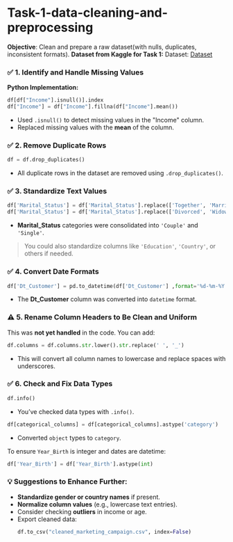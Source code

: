 # Task-1-data-cleaning-and-preprocessing

**Objective**: Clean and prepare a raw dataset(with nulls, duplicates, inconsistent formats).
**Dataset from Kaggle for Task 1:**
Dataset: <a href="https://github.com/gwarishubham01/Task-1-data-cleaning-and-preprocessing/blob/main/marketing_campaign.csv">Dataset</a>
### ✅ **1. Identify and Handle Missing Values**
**Python Implementation:**
```python
df[df["Income"].isnull()].index
df["Income"] = df["Income"].fillna(df["Income"].mean())
```
- Used `.isnull()` to detect missing values in the "Income" column.
- Replaced missing values with the **mean** of the column.


### ✅ **2. Remove Duplicate Rows**
```python
df = df.drop_duplicates()
```
- All duplicate rows in the dataset are removed using `.drop_duplicates()`.



### ✅ **3. Standardize Text Values**
```python
df['Marital_Status'] = df['Marital_Status'].replace(['Together', 'Married'], 'Couple')
df['Marital_Status'] = df['Marital_Status'].replace(['Divorced', 'Widow', 'Alone', 'Absurd', 'YOLO'], 'Single')
```
- **Marital_Status** categories were consolidated into `'Couple'` and `'Single'`.

> You could also standardize columns like `'Education'`, `'Country'`, or others if needed.



### ✅ **4. Convert Date Formats**
```python
df['Dt_Customer'] = pd.to_datetime(df['Dt_Customer'] ,format='%d-%m-%Y')
```
- The **Dt_Customer** column was converted into `datetime` format.



### ⚠️ **5. Rename Column Headers to Be Clean and Uniform**
This was **not yet handled** in the code. You can add:
```python
df.columns = df.columns.str.lower().str.replace(' ', '_')
```
- This will convert all column names to lowercase and replace spaces with underscores.



### ✅ **6. Check and Fix Data Types**
```python
df.info()
```
- You’ve checked data types with `.info()`.
```python
df[categorical_columns] = df[categorical_columns].astype('category')
```
- Converted `object` types to `category`.

To ensure `Year_Birth` is integer and dates are datetime:
```python
df['Year_Birth'] = df['Year_Birth'].astype(int)
```



### 💡 Suggestions to Enhance Further:
- **Standardize gender or country names** if present.
- **Normalize column values** (e.g., lowercase text entries).
- Consider checking **outliers** in income or age.
- Export cleaned data:
  ```python
  df.to_csv("cleaned_marketing_campaign.csv", index=False)
  ```
